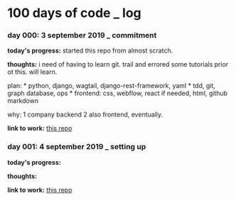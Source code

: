 # 100 days of code _ log

### day 000: 3 september 2019 _ commitment

**today's progress:** started this repo from almost scratch.

**thoughts:** i need of having to learn git.  trail and errored some tutorials prior ot this.  will learn.

plan:
    * python, django, wagtail, django-rest-framework, yaml
    * tdd, git, graph database, ops
    * frontend: css, webflow, react if needed, html, github markdown

why: 
    1 company backend
    2 also frontend, eventually.

**link to work:** [this repo](https://github.com/peeterss/100-days-of-code)


### day 001: 4 september 2019 _ setting up

**today's progress:** 

**thoughts:**  

**link to work:** [this repo](https://github.com/peeterss/100-days-of-code)
